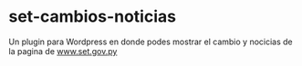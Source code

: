 # set-cambios-noticias
Un plugin para Wordpress en donde podes mostrar el cambio y nocicias de la pagina de www.set.gov.py
